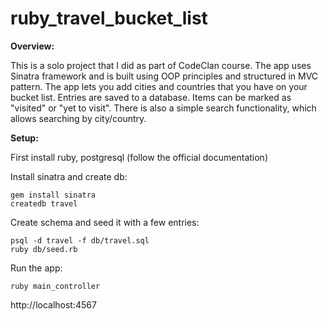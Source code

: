# ruby_travel_bucket_list

**Overview:**

This is a solo project that I did as part of CodeClan course. The app uses Sinatra framework and is built using OOP principles and structured in MVC pattern. The app lets you add cities and countries that you have on your bucket list. Entries are saved to a database. Items can be marked as "visited" or "yet to visit". There is also a simple search functionality, which allows searching by city/country.

**Setup:**

First install ruby, postgresql (follow the official documentation)

Install sinatra and create db:
```
gem install sinatra
createdb travel
```

Create schema and seed it with a few entries:
```
psql -d travel -f db/travel.sql 
ruby db/seed.rb
```

Run the app:
```
ruby main_controller
```
http://localhost:4567

